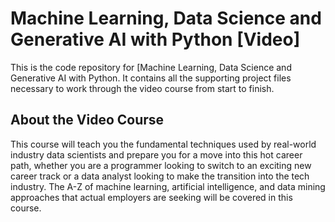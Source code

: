 # Machine Learning, Data Science and Generative AI with Python  [Video]
This is the code repository for [Machine Learning, Data Science and Generative AI with Python. It contains all the supporting project files necessary to work through the video course from start to finish.
## About the Video Course
This course will teach you the fundamental techniques used by real-world industry data scientists and prepare you for a move into this hot career path, whether you are a programmer looking to switch to an exciting new career track or a data analyst looking to make the transition into the tech industry. The A-Z of machine learning, artificial intelligence, and data mining approaches that actual employers are seeking will be covered in this course.

